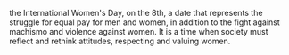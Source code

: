 the International Women's Day, on the 8th, a date that represents the struggle for equal pay for men and women, in addition to the fight against machismo and violence against women. It is a time when society must reflect and rethink attitudes, respecting and valuing women.
